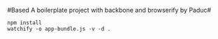 #Based A boilerplate project with backbone and browserify by Paduc#

```
npm install
watchify -o app-bundle.js -v -d .
```